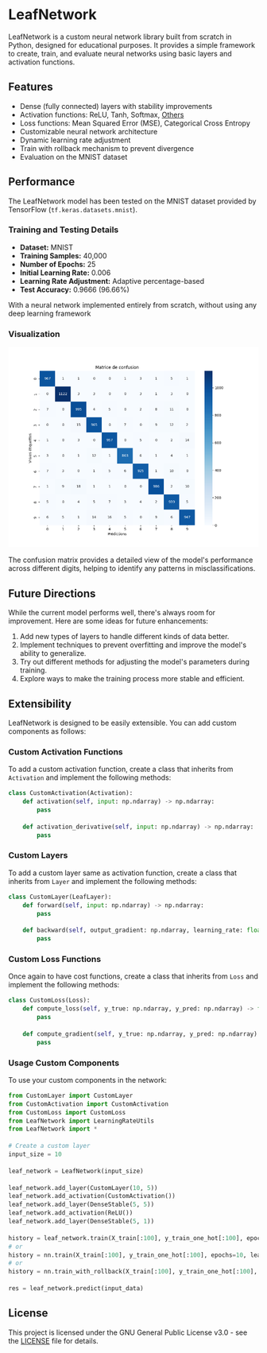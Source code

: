 # LeafNetwork

LeafNetwork is a custom neural network library built from scratch in Python, designed for educational purposes. It provides a simple framework to create, train, and evaluate neural networks using basic layers and activation functions.

## Features

- Dense (fully connected) layers with stability improvements
- Activation functions: ReLU, Tanh, Softmax, [Others](LeafNetwork/Activations/)
- Loss functions: Mean Squared Error (MSE), Categorical Cross Entropy
- Customizable neural network architecture
- Dynamic learning rate adjustment
- Train with rollback mechanism to prevent divergence
- Evaluation on the MNIST dataset

## Performance

The LeafNetwork model has been tested on the MNIST dataset provided by TensorFlow (`tf.keras.datasets.mnist`).

### Training and Testing Details

- **Dataset:** MNIST
- **Training Samples:** 40,000
- **Number of Epochs:** 25
- **Initial Learning Rate:** 0.006
- **Learning Rate Adjustment:** Adaptive percentage-based
- **Test Accuracy:** 0.9666 (96.66%)

With a neural network implemented entirely from scratch, without using any deep learning framework

### Visualization

![Confusion Matrix](https://github.com/Azzary/LeafNeural-Network/blob/main/images/confusion_matrix.png)

The confusion matrix provides a detailed view of the model's performance across different digits, helping to identify any patterns in misclassifications.

## Future Directions

While the current model performs well, there's always room for improvement. Here are some ideas for future enhancements:

1. Add new types of layers to handle different kinds of data better.
2. Implement techniques to prevent overfitting and improve the model's ability to generalize.
3. Try out different methods for adjusting the model's parameters during training.
4. Explore ways to make the training process more stable and efficient.

## Extensibility

LeafNetwork is designed to be easily extensible. You can add custom components as follows:

### Custom Activation Functions

To add a custom activation function, create a class that inherits from `Activation` and implement the following methods:

```python
class CustomActivation(Activation):
    def activation(self, input: np.ndarray) -> np.ndarray:
        pass

    def activation_derivative(self, input: np.ndarray) -> np.ndarray:
        pass
```

### Custom Layers

To add a custom layer same as activation function, create a class that inherits from `Layer` and implement the following methods:

```python
class CustomLayer(LeafLayer):
    def forward(self, input: np.ndarray) -> np.ndarray:
        pass

    def backward(self, output_gradient: np.ndarray, learning_rate: float):
        pass
```

### Custom Loss Functions

Once again to have cost functions, create a class that inherits from `Loss` and implement the following methods:

```python
class CustomLoss(Loss):
    def compute_loss(self, y_true: np.ndarray, y_pred: np.ndarray) -> float:
        pass

    def compute_gradient(self, y_true: np.ndarray, y_pred: np.ndarray) -> np.ndarray:
        pass
```

### Usage Custom Components

To use your custom components in the network:

```python
from CustomLayer import CustomLayer
from CustomActivation import CustomActivation
from CustomLoss import CustomLoss
from LeafNetwork import LearningRateUtils
from LeafNetwork import *

# Create a custom layer
input_size = 10

leaf_network = LeafNetwork(input_size)

leaf_network.add_layer(CustomLayer(10, 5))
leaf_network.add_activation(CustomActivation())
leaf_network.add_layer(DenseStable(5, 5))
leaf_network.add_activation(ReLU())
leaf_network.add_layer(DenseStable(5, 1))

history = leaf_network.train(X_train[:100], y_train_one_hot[:100], epochs=10, learning_rate=0.001)
# or 
history = nn.train(X_train[:100], y_train_one_hot[:100], epochs=10, learning_rate=0.001, lr_adjustment_func= LearningRateUtils.adaptive_percentage)
# or 
history = nn.train_with_rollback(X_train[:100], y_train_one_hot[:100], epochs=10, learning_rate=0.001, lr_adjustment_func= LearningRateUtils.adaptive_percentage)

res = leaf_network.predict(input_data)
```


## License

This project is licensed under the GNU General Public License v3.0 - see the [LICENSE](LICENSE) file for details.
